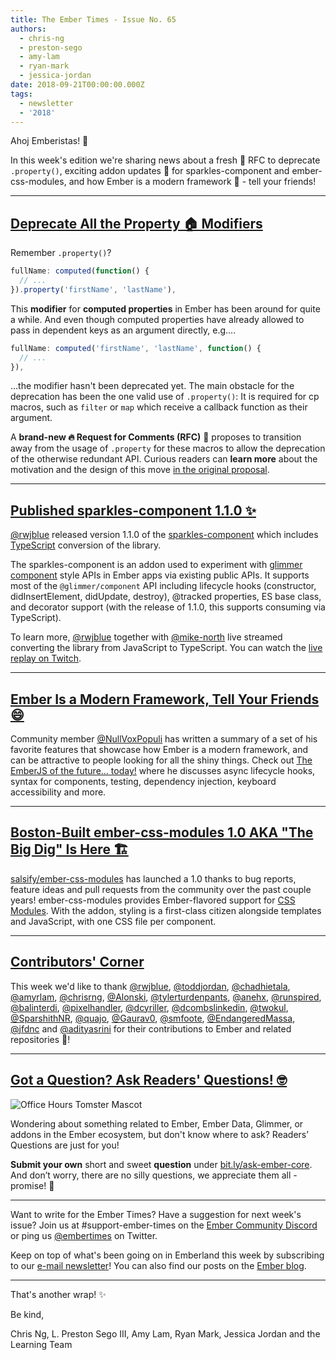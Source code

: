 ```yaml
---
title: The Ember Times - Issue No. 65
authors:
  - chris-ng
  - preston-sego
  - amy-lam
  - ryan-mark
  - jessica-jordan
date: 2018-09-21T00:00:00.000Z
tags:
  - newsletter
  - '2018'
---
```



Ahoj Emberistas! 🐹

In this week's edition we're sharing news about a fresh 🥒  RFC to deprecate `.property()`, exciting addon updates 🚀 for sparkles-component and ember-css-modules, and how Ember is a modern framework 🎉 - tell your friends!

<!-- READMORE -->

---

## [Deprecate All the Property 🏠 Modifiers](https://github.com/emberjs/rfcs/pull/375)

Remember `.property()`?

```javascript
fullName: computed(function() {
  // ...
}).property('firstName', 'lastName'),
```

This **modifier** for **computed properties** in Ember has been around for quite a while.
And even though computed properties have already allowed to pass in dependent keys as an argument directly, e.g....

```javascript
fullName: computed('firstName', 'lastName', function() {
  // ...
}),
```

...the modifier hasn't been deprecated yet. The main obstacle for the deprecation has been
the one valid use of `.property()`: It is required for cp macros, such as `filter` or `map` which receive a callback function as their argument.

A **brand-new 🔥 Request for Comments (RFC)** 🚒 proposes to transition away from the usage of `.property` for these macros to allow the deprecation of the otherwise redundant API. Curious readers can **learn more** about the motivation and the design of this move [in the original proposal](https://github.com/pzuraq/emberjs-rfcs/blob/deprecate-computed-property-modifier/text/0000-deprecate-computed-property-modifier.md).

---

## [Published sparkles-component 1.1.0 ✨](https://twitter.com/rwjblue/status/1042162296854925314)

[@rwjblue](https://github.com/rwjblue) released version 1.1.0 of the [sparkles-component](https://github.com/rwjblue/sparkles-component) which includes [TypeScript](https://www.typescriptlang.org/) conversion of the library.

<!--alex ignore hooks destroy-->
The sparkles-component is an addon used to experiment with [glimmer component](https://github.com/glimmerjs/glimmer.js/tree/master/packages/%40glimmer/component) style APIs in Ember apps via existing public APIs. It supports most of the `@glimmer/component` API including lifecycle hooks (constructor, didInsertElement, didUpdate, destroy), @tracked properties, ES base class, and decorator support (with the release of 1.1.0, this supports consuming via TypeScript).

To learn more, [@rwjblue](https://github.com/rwjblue) together with [@mike-north](https://github.com/mike-north) live streamed converting the library from JavaScript to TypeScript. You can watch the [live replay on Twitch](https://www.twitch.tv/videos/311556611).

---

## [Ember Is a Modern Framework, Tell Your Friends 😄](https://dev.to/nullvoxpopuli/the-emberjs-of-the-future-today-12c)

<!--alex ignore hooks destroy-->
Community member [@NullVoxPopuli](https://github.com/NullVoxPopuli) has written a summary of a set of his favorite features that showcase how Ember is a modern framework, and can be attractive to people looking for all the shiny things. Check out [The EmberJS of the future... today!](https://dev.to/nullvoxpopuli/the-emberjs-of-the-future-today-12c) where he discusses async lifecycle hooks, syntax for components, testing, dependency injection, keyboard accessibility and more.

---

## [Boston-Built ember-css-modules 1.0 AKA "The Big Dig" Is Here 🏗](https://twitter.com/__dfreeman/status/1042837440417988610)

[salsify/ember-css-modules](https://github.com/salsify/ember-css-modules) has launched a 1.0 thanks to bug reports, feature ideas and pull requests from the community over the past couple years! ember-css-modules provides Ember-flavored support for [CSS Modules](https://github.com/css-modules/css-modules). With the addon, styling is a first-class citizen alongside templates and JavaScript, with one CSS file per component.

---

## [Contributors' Corner](https://guides.emberjs.com/release/contributing/repositories/)

<p>This week we'd like to thank <a href="https://github.com/rwjblue" target="gh-user">@rwjblue</a>, <a href="https://github.com/toddjordan" target="gh-user">@toddjordan</a>, <a href="https://github.com/chadhietala" target="gh-user">@chadhietala</a>, <a href="https://github.com/amyrlam" target="gh-user">@amyrlam</a>, <a href="https://github.com/chrisrng" target="gh-user">@chrisrng</a>, <a href="https://github.com/Alonski" target="gh-user">@Alonski</a>, <a href="https://github.com/tylerturdenpants" target="gh-user">@tylerturdenpants</a>, <a href="https://github.com/anehx" target="gh-user">@anehx</a>, <a href="https://github.com/runspired" target="gh-user">@runspired</a>, <a href="https://github.com/balinterdi" target="gh-user">@balinterdi</a>, <a href="https://github.com/pixelhandler" target="gh-user">@pixelhandler</a>, <a href="https://github.com/dcyriller" target="gh-user">@dcyriller</a>, <a href="https://github.com/dcombslinkedin" target="gh-user">@dcombslinkedin</a>, <a href="https://github.com/twokul" target="gh-user">@twokul</a>, <a href="https://github.com/SparshithNR" target="gh-user">@SparshithNR</a>, <a href="https://github.com/quajo" target="gh-user">@quajo</a>, <a href="https://github.com/Gaurav0" target="gh-user">@Gaurav0</a>, <a href="https://github.com/smfoote" target="gh-user">@smfoote</a>, <a href="https://github.com/EndangeredMassa" target="gh-user">@EndangeredMassa</a>, <a href="https://github.com/jfdnc" target="gh-user">@jfdnc</a> and <a href="https://github.com/adityasrini" target="gh-user">@adityasrini</a> for their contributions to Ember and related repositories 💖!</p>

---

## [Got a Question? Ask Readers' Questions! 🤓](https://docs.google.com/forms/d/e/1FAIpQLScqu7Lw_9cIkRtAiXKitgkAo4xX_pV1pdCfMJgIr6Py1V-9Og/viewform)

<div class="blog-row">
  <img class="float-right small transparent padded" alt="Office Hours Tomster Mascot" title="Readers' Questions" src="/images/tomsters/officehours.png" />

  <p>Wondering about something related to Ember, Ember Data, Glimmer, or addons in the Ember ecosystem, but don't know where to ask? Readers’ Questions are just for you!</p>

<p><strong>Submit your own</strong> short and sweet <strong>question</strong> under <a href="https://bit.ly/ask-ember-core" target="rq">bit.ly/ask-ember-core</a>. And don’t worry, there are no silly questions, we appreciate them all - promise! 🤞</p>

</div>

---

Want to write for the Ember Times? Have a suggestion for next week's issue? Join us at #support-ember-times on the [Ember Community Discord](https://discordapp.com/invite/zT3asNS) or ping us [@embertimes](https://twitter.com/embertimes) on Twitter.

Keep on top of what's been going on in Emberland this week by subscribing to our [e-mail newsletter](https://the-emberjs-times.ongoodbits.com/)! You can also find our posts on the [Ember blog](https://emberjs.com/blog/tags/newsletter.html).

---


That's another wrap! ✨

Be kind,

Chris Ng, L. Preston Sego III, Amy Lam, Ryan Mark, Jessica Jordan and the Learning Team
